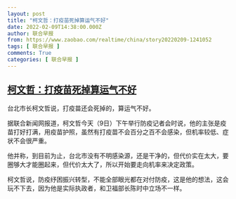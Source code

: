 ```yaml
---
layout: post
title: "柯文哲：打疫苗死掉算运气不好"
date: 2022-02-09T14:38:00.000Z
author: 联合早报
from: https://www.zaobao.com/realtime/china/story20220209-1241052
tags: [ 联合早报 ]
comments: True
categories: [ 联合早报 ]
---
```

<!--1644417480000-->
[柯文哲：打疫苗死掉算运气不好](https://www.zaobao.com/realtime/china/story20220209-1241052)
------

<div>
<p>台北市长柯文哲说，打疫苗还会死掉的，算运气不好。</p><p>据联合新闻网报道，柯文哲今天（9日）下午举行防疫记者会时说，他的主张是疫苗打好打满，用疫苗护照，虽然有打疫苗不会百分之百不会感染，但机率较低、症状不会很严重。</p><p>他并称，到目前为止，台北市没有不明感染源，还是干净的，但代价实在太大，要圈够大才能圈起来，但代价太大了，所以开始要走向机率来决定政策。</p><section id="imu"><div id="dfp-ad-imu1">        </div></section><p>柯文哲说，防疫纾困振兴转型，不能全部眼光都在对付防疫，这是他的想法，这会玩不下去，因为他是实际执政者，和卫福部长陈时中立场不一样。</p>      <div class="cx_paywall_placeholder" id="sph_cdp_40"></div>
</div>

